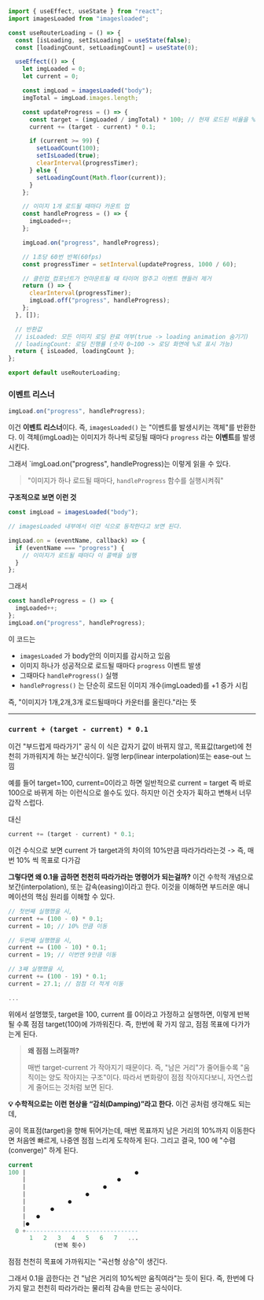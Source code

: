 ```js
import { useEffect, useState } from "react";
import imagesLoaded from "imagesloaded";

const useRouterLoading = () => {
  const [isLoading, setIsLoading] = useState(false);
  const [loadingCount, setLoadingCount] = useState(0);

  useEffect(() => {
    let imgLoaded = 0;
    let current = 0;

    const imgLoad = imagesLoaded("body");
    imgTotal = imgLoad.images.length;

    const updateProgress = () => {
      const target = (imgLoaded / imgTotal) * 100; // 현재 로드된 비율을 %로 계산
      current += (target - current) * 0.1;

      if (current >= 99) {
        setLoadCount(100);
        setIsLoaded(true);
        clearInterval(progressTimer);
      } else {
        setLoadingCount(Math.floor(current));
      }
    };

    // 이미지 1개 로드될 때마다 카운트 업
    const handleProgress = () => {
      imgLoaded++;
    };

    imgLoad.on("progress", handleProgress);

    // 1초당 60번 반복(60fps)
    const progressTimer = setInterval(updateProgress, 1000 / 60);

    // 클린업_컴포넌트가 언마운트될 때 타이머 멈추고 이벤트 핸들러 제거
    return () => {
      clearInterval(progressTimer);
      imgLoad.off("progress", handleProgress);
    };
  }, []);

  // 반환값
  // isLoaded: 모든 이미지 로딩 완료 여부(true -> loading animation 숨기기)
  // loadingCount: 로딩 진행률 (숫자 0~100 -> 로딩 화면에 %로 표시 가능)
  return { isLoaded, loadingCount };
};

export default useRouterLoading;
```

### 이벤트 리스너

```js
imgLoad.on("progress", handleProgress);
```

이건 **이벤트 리스너**이다.
즉, `imagesLoaded()` 는 "이벤트를 발생시키는 객체"를 반환한다. 이 객체(imgLoad)는 이미지가 하나씩 로딩될 때마다 `progress` 라는 **이벤트**를 발생시킨다.

그래서 `imgLoad.on("progress", handleProgress)는 이렇게 읽을 수 있다.

> "이미지가 하나 로드될 때마다, `handleProgress` 함수를 실행시켜줘"

**구조적으로 보면 이런 것**

```js
const imgLoad = imagesLoaded("body");

// imagesLoaded 내부에서 이런 식으로 동작한다고 보면 된다.

imgLoad.on = (eventName, callback) => {
  if (eventName === "progress") {
    // 이미지가 로드될 때마다 이 콜백을 실행
  }
};
```

그래서

```js
const handleProgress = () => {
  imgLoaded++;
};
imgLoad.on("progress", handleProgress);
```

이 코드는

- `imagesLoaded` 가 body안의 이미지를 감시하고 있음
- 이미지 하나가 성공적으로 로드될 때마다 `progress` 이벤트 발생
- 그때마다 `handleProgress()` 실행
- `handleProgress()` 는 단순히 로드된 이미지 개수(imgLoaded)를 +1 증가 시킴

즉, "이미지가 1개,2개,3개 로드될때마다 카운터를 올린다."라는 뜻

---

### `current + (target - current) * 0.1`

이건 "부드럽게 따라가기" 공식
이 식은 갑자기 값이 바뀌지 않고, 목표값(target)에 천천히 가까워지게 하는 보간식이다.
일명 lerp(linear interpolation)또는 ease-out 느낌

예를 들어 target=100, current=0이라고 하면 일반적으로 current = target 즉 바로 100으로 바뀌게 하는 이런식으로 쓸수도 있다. 하지만 이건 숫자가 휙하고 변해서 너무 갑작 스럽다.

대신

```js
current += (target - current) * 0.1;
```

이건 수식으로 보면 current 가 target과의 차이의 10%만큼 따라가라라는것 -> 즉, 매번 10% 씩 목표로 다가감

**그렇다면 왜 0.1을 곱하면 천천히 따라가라는 명령어가 되는걸까?**
이건 수학적 개념으로 보간(interpolation), 또는 감속(easing)이라고 한다. 이것을 이해하면 부드러운 애니메이션의 핵심 원리를 이해할 수 있다.

```js
// 첫번째 실행했을 시,
current += (100 - 0) * 0.1;
current = 10; // 10% 만큼 이동

// 두번째 실행했을 시,
current += (100 - 10) * 0.1;
current = 19; // 이번엔 9만큼 이동

// 3째 실행했을 시,
current += (100 - 19) * 0.1;
current = 27.1; // 점점 더 적게 이동

...

```

위에서 설명했듯, target을 100, current 를 0이라고 가정하고 실행하면, 이렇게 반복 될 수록 점점 target(100)에 가까워진다. 즉, 한번에 확 가지 않고, 점점 목표에 다가가는게 된다.

> **왜 점점 느려질까?**
>
> 매번 target-current 가 작아지기 때문이다. 즉, "남은 거리"가 줄어들수록 "움직이는 양도 작아지는 구조"이다.
> 따라서 변화량이 점점 작아지다보니, 자연스럽게 줄어드는 것처럼 보면 된다.

**💡 수학적으로는 이런 현상을 “감쇠(Damping)”라고 한다.**
이건 공처럼 생각해도 되는데,

공이 목표점(target)을 향해 튀어가는데, 매번 목표까지 남은 거리의 10%까지 이동한다면 처음엔 빠르게, 나중엔 점점 느리게 도착하게 된다. 그리고 결국, 100 에 "수렴(converge)" 하게 된다.

```sql
current
100 |                               ●
    |                          ●
    |                      ●
    |                 ●
    |            ●
    |       ●
    |   ●
    |●
  0 +--------------------------------
      1   2   3   4   5   6   7   ...
             (반복 횟수)

```

점점 천천히 목표에 가까워지는 "곡선형 상승"이 생긴다.

그래서 0.1을 곱한다는 건 "남은 거리의 10%씩만 움직여라"는 듯이 된다. 즉, 한번에 다 가지 말고 천천히 따라가라는 물리적 감속을 만드는 공식이다.
